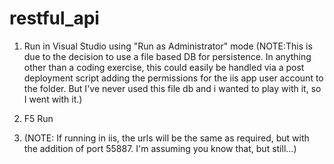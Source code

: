 # restful_api
1. Run in Visual Studio using "Run as Administrator" mode
(NOTE:This is due to the decision to use a file based DB for persistence. 
      In anything other than a coding exercise, this could easily be handled 
      via a post deployment script adding the permissions for the iis app user account to the folder.
      But I've never used this file db and i wanted to play with it, so I went with it.)

2. F5 Run
3. (NOTE: If running in iis, the urls will be the same as required, but with the addition of port 55887.
    I'm assuming you know that, but still...)
